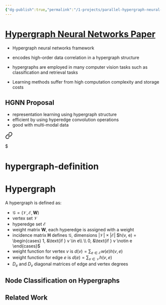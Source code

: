 ```yaml
---
{"dg-publish":true,"permalink":"/1-projects/parallel-hypergraph-neural-networks/hypergraph-neural-networks/","tags":["eth/hpc"],"created":"","updated":""}
---
```


# [Hypergraph Neural Networks Paper](https://arxiv.org/abs/1809.09401)
- Hypergraph neural networks framework
- encodes high-order data correlation in a hypergraph structure

- hypergraphs are employed in many computer vision tasks such as classification and retrieval tasks
- Learning methods suffer from high computation complexity and storage costs

## HGNN Proposal
- representation learning using hypergraph structure
- efficient by using hyperedge convolution operations
- good with multi-modal data


<div class="transclusion internal-embed is-loaded"><a class="markdown-embed-link" href="/1-projects/parallel-hypergraph-neural-networks/hypergraph-definition/" aria-label="Open link"><svg xmlns="http://www.w3.org/2000/svg" width="24" height="24" viewBox="0 0 24 24" fill="none" stroke="currentColor" stroke-width="2" stroke-linecap="round" stroke-linejoin="round" class="svg-icon lucide-link"><path d="M10 13a5 5 0 0 0 7.54.54l3-3a5 5 0 0 0-7.07-7.07l-1.72 1.71"></path><path d="M14 11a5 5 0 0 0-7.54-.54l-3 3a5 5 0 0 0 7.07 7.07l1.71-1.71"></path></svg></a><div class="markdown-embed">

$<div class="markdown-embed-title">

# hypergraph-definition

</div>



# Hypergraph
A hypergraph is defined as:
- $\mathcal{G} = (\mathcal{V}, \mathcal{E}, \boldsymbol{W})$
- vertex set $\mathcal{V}$
- hyperedge set $\mathcal{E}$
- weight matrix $\boldsymbol{W}$, each hyperedge is assigned with a weight
- incidence matrix $\boldsymbol{H}$ defines $\mathcal{G}$, dimensions $\lvert \mathcal{V} \rvert \times \lvert \mathcal{E} \rvert$ 
$h(v, e) = \begin{cases}
1, &\text{if } v \in e\\ \\
0, &\text{if } v \notin e
\end{cases}$
- weight function for vertex $v$ is $d(v) = \sum_{e \in \mathcal{E}} w(e) h(v, e)$
- weight function for edge $e$ is $d(e) = \sum_{v \in \mathcal{V}} h(v, e)$
- $D_{e}$ and $D_{v}$ diagonal matrices of edge and vertex degrees

</div></div>

## Node Classification on Hypergraphs

## Related Work
